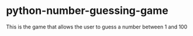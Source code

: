 # python-number-guessing-game
This is the game that allows the user to guess a number between 1 and 100
